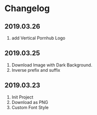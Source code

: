 # Changelog

## 2019.03.26

1. add Vertical Pornhub Logo

## 2019.03.25

1. Download Image with Dark Background.
2. Inverse prefix and suffix

## 2019.03.23

1. Init Project
2. Download as PNG
3. Custom Font Style
